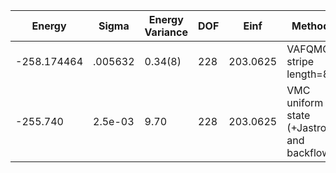 | Energy      | Sigma   | Energy Variance | DOF | Einf     | Method                                     | Reference |
|-------------|---------|-----------------|-----|----------|--------------------------------------------|-----------|
| -258.174464 | .005632 | 0.34(8)         | 228 | 203.0625 | VAFQMC stripe length=8                     | [paper](https://journals.aps.org/prb/abstract/10.1103/PhysRevB.107.115133) [code](git-scm.sissa.it:TurboLattice/HST_AAD/example/16x16/U8/stripel8doping1su8pp/b2.6n/pbc) |
| -255.740    | 2.5e-03 | 9.70            | 228 | 203.0625 | VMC uniform state (+Jastrow and backflow)  | [code](https://github.com/varbench/methods/blob/main/scripts/Hubbard/square_256_P_114_4/VMC-uniform/vmc_hubbard.sh) |
